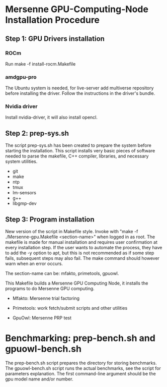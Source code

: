 # Mersenne GPU-Computing-Node Installation Procedure

## Step 1: GPU Drivers installation
### ROCm
Run make -f install-rocm.Makefile

### amdgpu-pro
The Ubuntu system is needed, for live-server add multiverse repository before installing the driver. Follow the instructions in the driver's bundle.

### Nvidia driver
Install nvidia-driver, it will also install opencl.

## Step 2: prep-sys.sh
The script prep-sys.sh has been created to prepare the system before starting the installation. This script installs very basic pieces of software needed to parse the makefile, C++ compiler, libraries, and necessary system utilities.
- git
- make
- ntp
- tmux
- lm-sensors
- g++
- libgmp-dev

## Step 3: Program installation
New version of the script in Makefile style. Invoke with "make -f ./Mersenne-gpu.Makefile \<section-name>" when logged in as root. The makefile is made for manual installation and requires user confirmation at every installation step. If the user wants to automate the process, they have to add the -y option to apt, but this is not recommended as if some step fails, subsequent steps may also fail. The make command should however warn when an error occurs.

The section-name can be: mfakto, primetools, gpuowl.

This Makefile builds a Mersenne GPU Computing Node, it installs the programs to do Mersenne GPU computing.

- Mfakto: Mersenne trial factoring

- Primetools: work fetch/submit scripts and other utilities

- GpuOwl: Mersenne PRP test

# Benchmarking: prep-bench.sh and gpuowl-bench.sh
The prep-bench.sh script prepares the directory for storing benchmarks. The gpuowl-bench.sh script runs the actual benchmarks, see the script for parameters explanation. The first command-line argument should be the gpu model name and/or number.
